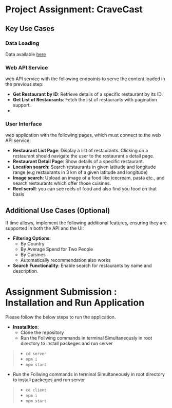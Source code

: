 # Project Assignment: CraveCast
 
## Key Use Cases
 
### Data Loading
Data available [here](https://www.kaggle.com/datasets/shrutimehta/zomato-restaurants-data)
 
### Web API Service
web API service with the following endpoints to serve the content loaded in the previous step:
  - **Get Restaurant by ID**: Retrieve details of a specific restaurant by its ID.
  - **Get List of Restaurants**: Fetch the list of restaurants with pagination support.
  - 
 
### User Interface
web application with the following pages, which must connect to the web API service:
  - **Restaurant List Page**: Display a list of restaurants. Clicking on a restaurant should navigate the user to the restaurant's detail page.
  - **Restaurant Detail Page**: Show details of a specific restaurant.
  - **Location search**: Search restaurants in given latitude and longitude range (e.g restaurants in 3 km of a given latitude and longitude)
  - **Image search**: Upload an image of a food like icecream, pasta etc., and search restaurants which offer those cuisines.
  - **Reel scroll**: you can see reels of food and also find you food on that basis 

## Additional Use Cases (Optional)
If time allows, implement the following additional features, ensuring they are supported in both the API and the UI:
- **Filtering Options**:
  - By Country
  - By Average Spend for Two People
  - By Cuisines
  - Automatically recommendation also works 
- **Search Functionality**: Enable search for restaurants by name and description.


# Assignment Submission : Installation and Run Application
Please follow the below steps to run the application.
- **Insatalltion**:
  - Clone the repository
  - Run the Follwing commands in terminal Simultaneously in root directory to install packeges and run server
> - ``` cd server ```
> - ``` npm i ```
> - ``` npm start ```

- Run the Follwing commands in terminal Simultaneously in root directory to install packeges and run server
> - ``` cd client ```
> - ``` npm i ```
> - ``` npm start ```




